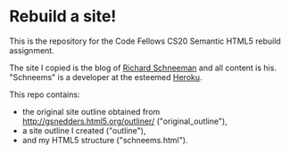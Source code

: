 # Rebuild a site!

This is the repository for the Code Fellows CS20 Semantic HTML5 rebuild assignment.

The site I copied is the blog of [Richard Schneeman](http://schneems.com/) and all content is his.  "Schneems" is a developer at the esteemed [Heroku](https://www.heroku.com).

This repo contains: 
* the original site outline obtained from http://gsnedders.html5.org/outliner/ ("original_outline"), 
* a site outline I created ("outline"), 
* and my HTML5 structure ("schneems.html").